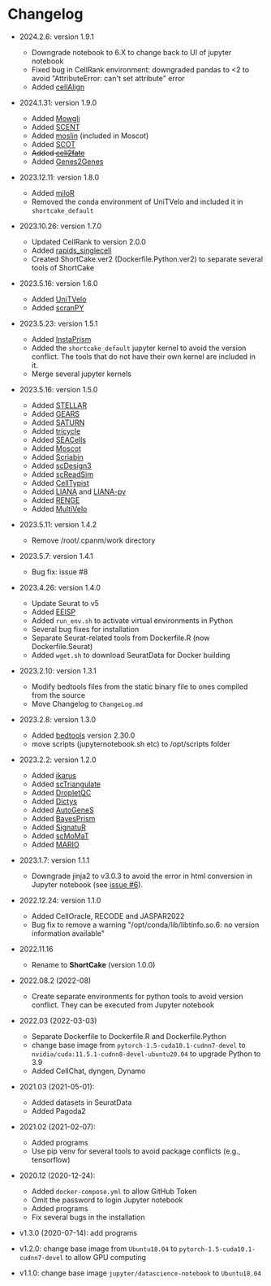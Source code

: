 # Changelog

- 2024.2.6: version 1.9.1
    - Downgrade notebook to 6.X to change back to UI of jupyter notebook 
    - Fixed bug in CellRank environment: downgraded pandas to <2 to avoid "AttributeError: can't set attribute" error
    - Added [cellAlign](https://github.com/shenorrLabTRDF/cellAlign)

- 2024.1.31: version 1.9.0
    - Added [Mowgli](https://github.com/cantinilab/mowgli)
    - Added [SCENT](https://github.com/immunogenomics/SCENT)
    - Added [moslin](https://github.com/theislab/moslin) (included in Moscot)
    - Added [SCOT](https://rsinghlab.github.io/SCOT/)
    - ~~Added [cell2fate](https://github.com/BayraktarLab/cell2fate)~~
    - Added [Genes2Genes](https://teichlab.github.io/Genes2Genes/)

- 2023.12.11: version 1.8.0
    - Added [miloR](https://github.com/MarioniLab/miloR)
    - Removed the conda environment of UniTVelo and included it in `shortcake_default`

- 2023.10.26: version 1.7.0
    - Updated CellRank to version 2.0.0
    - Added [rapids_singlecell](https://github.com/scverse/rapids_singlecell)
    - Created ShortCake.ver2 (Dockerfile.Python.ver2) to separate several tools of ShortCake

- 2023.5.16: version 1.6.0
    - Added [UniTVelo](https://github.com/StatBiomed/UniTVelo)
    - Added [scranPY](https://github.com/sfortma2/scranPY/)

- 2023.5.23: version 1.5.1
    - Added [InstaPrism](https://github.com/humengying0907/InstaPrism)
    - Added the `shortcake_default` jupyter kernel to avoid the version conflict. The tools that do not have their own kernel are included in it.
    - Merge several jupyter kernels

- 2023.5.16: version 1.5.0
    - Added [STELLAR](http://snap.stanford.edu/stellar/)
    - Added [GEARS](https://github.com/snap-stanford/GEARS)
    - Added [SATURN](https://github.com/snap-stanford/SATURN)
    - Added [tricycle](https://github.com/hansenlab/tricycle)
    - Added [SEACells](https://github.com/dpeerlab/SEACells)
    - Added [Moscot](https://moscot.readthedocs.io/en/latest/)
    - Added [Scriabin](https://github.com/BlishLab/scriabin)
    - Added [scDesign3](https://github.com/SONGDONGYUAN1994/scDesign3)
    - Added [scReadSim](https://github.com/JSB-UCLA/scReadSim)
    - Added [CellTypist](https://github.com/Teichlab/celltypist)
    - Added [LIANA](https://github.com/saezlab/liana) and [LIANA-py](https://github.com/saezlab/liana-py)
    - Added [RENGE](https://github.com/masastat/RENGE)
    - Added [MultiVelo](https://github.com/welch-lab/MultiVelo)

- 2023.5.11: version 1.4.2
    - Remove /root/.cpanm/work directory

- 2023.5.7: version 1.4.1
    - Bug fix: issue #8

- 2023.4.26: version 1.4.0
    - Update Seurat to v5
    - Added [EEISP](https://github.com/nakatolab/EEISP)
    - Added ``run_env.sh`` to activate virtual environments in Python
    - Several bug fixes for installation
    - Separate Seurat-related tools from Dockerfile.R (now Dockerfile.Seurat)
    - Added ``wget.sh`` to download SeuratData for Docker building

- 2023.2.10: version 1.3.1
    - Modify bedtools files from the static binary file to ones compiled from the source
    - Move Changelog to `ChangeLog.md`

- 2023.2.8: version 1.3.0

    - Added [bedtools](https://bedtools.readthedocs.io/en/latest/) version 2.30.0
    - move scripts (jupyternotebook.sh etc) to /opt/scripts folder

- 2023.2.2: version 1.2.0

    - Added [ikarus](https://github.com/BIMSBbioinfo/ikarus)
    - Added [scTriangulate](https://github.com/frankligy/scTriangulate)
    - Added [DropletQC](https://github.com/powellgenomicslab/DropletQC)
    - Added [Dictys](https://github.com/pinellolab/dictys)
    - Added [AutoGeneS](https://github.com/theislab/AutoGeneS)
    - Added [BayesPrism](https://github.com/Danko-Lab/BayesPrism)
    - Added [SignatuR](https://github.com/carmonalab/SignatuR)
    - Added [scMoMaT](https://github.com/PeterZZQ/scMoMaT)
    - Added [MARIO](https://github.com/shuxiaoc/mario-py)
<!--
 https://github.com/BIMSBbioinfo/ikarus---auxiliary
 https://github.com/powellgenomicslab/dropletQC_paper
-->
- 2023.1.7: version 1.1.1

    - Downgrade jinja2 to v3.0.3 to avoid the error in html conversion in Jupyter notebook (see [issue #6](https://github.com/rnakato/ShortCake/issues/6)).

- 2022.12.24: version 1.1.0

    - Added CellOracle, RECODE and JASPAR2022
    - Bug fix to remove a warning "/opt/conda/lib/libtinfo.so.6: no version information available"

- 2022.11.16

    - Rename to **ShortCake** (version 1.0.0)

- 2022.08.2 (2022-08)

    - Create separate environments for python tools to avoid version conflict. They can be executed from Jupyter notebook

- 2022.03 (2022-03-03)

    - Separate Dockerfile to Dockerfile.R and Dockerfile.Python
    - change base image from `pytorch-1.5-cuda10.1-cudnn7-devel` to `nvidia/cuda:11.5.1-cudnn8-devel-ubuntu20.04` to upgrade Python to 3.9
    - Added CellChat, dyngen, Dynamo

- 2021.03 (2021-05-01):

    - Added datasets in SeuratData
    - Added Pagoda2

- 2021.02 (2021-02-07):

    - Added programs
    - Use pip venv for several tools to avoid package conflicts (e.g., tensorflow)

- 2020.12 (2020-12-24):

    - Added `docker-compose.yml` to allow GitHub Token
    - Omit the password to login Jupyter notebook
    - Added programs
    - Fix several bugs in the installation

- v1.3.0 (2020-07-14): add programs
- v1.2.0: change base image from `Ubuntu18.04` to `pytorch-1.5-cuda10.1-cudnn7-devel` to allow GPU computing
- v1.1.0: change base image `jupyter/datascience-notebook` to `Ubuntu18.04`
